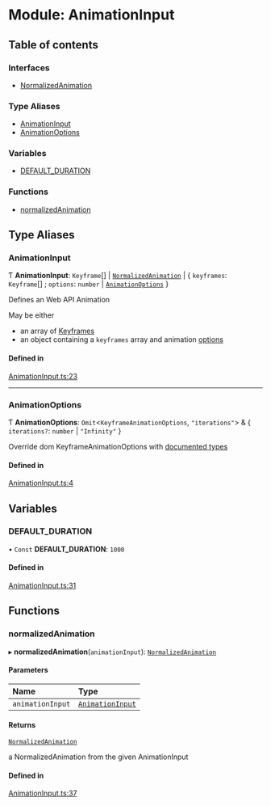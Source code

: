 # Module: AnimationInput

## Table of contents

### Interfaces

- [NormalizedAnimation](../wiki/AnimationInput.NormalizedAnimation)

### Type Aliases

- [AnimationInput](../wiki/AnimationInput#animationinput)
- [AnimationOptions](../wiki/AnimationInput#animationoptions)

### Variables

- [DEFAULT\_DURATION](../wiki/AnimationInput#default_duration)

### Functions

- [normalizedAnimation](../wiki/AnimationInput#normalizedanimation)

## Type Aliases

### AnimationInput

Ƭ **AnimationInput**: `Keyframe`[] \| [`NormalizedAnimation`](../wiki/AnimationInput.NormalizedAnimation) \| { `keyframes`: `Keyframe`[] ; `options`: `number` \| [`AnimationOptions`](../wiki/AnimationInput#animationoptions)  }

Defines an Web API Animation

May be either
- an array of [Keyframes](https://developer.mozilla.org/en-US/docs/Web/API/Web_Animations_API/Keyframe_Formats)
- an object containing a `keyframes` array and animation [options](https://developer.mozilla.org/en-US/docs/Web/API/Element/animate#parameters)

#### Defined in

[AnimationInput.ts:23](https://github.com/tristanjohnson849/react-controlled-animations/blob/bad52f8/src/AnimationInput.ts#L23)

___

### AnimationOptions

Ƭ **AnimationOptions**: `Omit`<`KeyframeAnimationOptions`, ``"iterations"``\> & { `iterations?`: `number` \| ``"Infinity"``  }

Override dom KeyframeAnimationOptions with [documented types](https://developer.mozilla.org/en-US/docs/Web/API/KeyframeEffect/KeyframeEffect#parameters)

#### Defined in

[AnimationInput.ts:4](https://github.com/tristanjohnson849/react-controlled-animations/blob/bad52f8/src/AnimationInput.ts#L4)

## Variables

### DEFAULT\_DURATION

• `Const` **DEFAULT\_DURATION**: ``1000``

#### Defined in

[AnimationInput.ts:31](https://github.com/tristanjohnson849/react-controlled-animations/blob/bad52f8/src/AnimationInput.ts#L31)

## Functions

### normalizedAnimation

▸ **normalizedAnimation**(`animationInput`): [`NormalizedAnimation`](../wiki/AnimationInput.NormalizedAnimation)

#### Parameters

| Name | Type |
| :------ | :------ |
| `animationInput` | [`AnimationInput`](../wiki/AnimationInput#animationinput) |

#### Returns

[`NormalizedAnimation`](../wiki/AnimationInput.NormalizedAnimation)

a NormalizedAnimation from the given AnimationInput

#### Defined in

[AnimationInput.ts:37](https://github.com/tristanjohnson849/react-controlled-animations/blob/bad52f8/src/AnimationInput.ts#L37)

